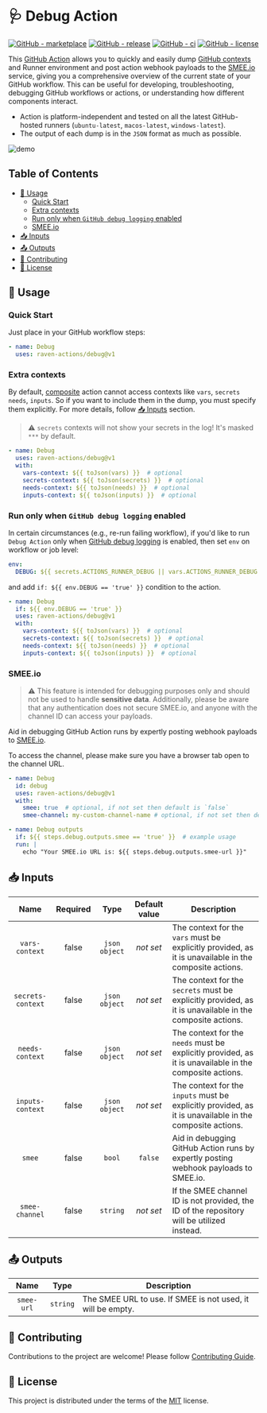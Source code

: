 # 🩺 Debug Action

[![GitHub - marketplace](https://img.shields.io/badge/marketplace-debug--github--action-blue?logo=github&style=flat-square)](https://github.com/marketplace/actions/debug-github-action)
[![GitHub - release](https://img.shields.io/github/v/release/raven-actions/debug?style=flat-square)](https://github.com/raven-actions/debug/releases/latest)
[![GitHub - ci](https://img.shields.io/github/actions/workflow/status/raven-actions/debug/ci.yml?logo=github&label=CI&style=flat-square&branch=main&event=push)](https://github.com/raven-actions/debug/actions/workflows/ci.yml?query=branch%3Amain+event%3Apush)
[![GitHub - license](https://img.shields.io/github/license/raven-actions/debug?style=flat-square)](https://github.com/raven-actions/debug/blob/main/LICENSE)

This [GitHub Action](https://github.com/features/actions) allows you to quickly and easily dump [GitHub contexts](https://docs.github.com/en/actions/learn-github-actions/contexts) and Runner environment and post action webhook payloads to the [SMEE.io](https://smee.io) service, giving you a comprehensive overview of the current state of your GitHub workflow. This can be useful for developing, troubleshooting, debugging GitHub workflows or actions, or understanding how different components interact.

- Action is platform-independent and tested on all the latest GitHub-hosted runners (`ubuntu-latest`, `macos-latest`, `windows-latest`).
- The output of each dump is in the `JSON` format as much as possible.

![demo](https://raw.githubusercontent.com/raven-actions/debug/main/assets/images/demo.png)

## Table of Contents <!-- omit in toc -->

- [🤔 Usage](#-usage)
  - [Quick Start](#quick-start)
  - [Extra contexts](#extra-contexts)
  - [Run only when `GitHub debug logging` enabled](#run-only-when-github-debug-logging-enabled)
  - [SMEE.io](#smeeio)
- [📥 Inputs](#-inputs)
- [📤 Outputs](#-outputs)
- [👥 Contributing](#-contributing)
- [📄 License](#-license)

## 🤔 Usage

### Quick Start

Just place in your GitHub workflow steps:

```yaml
- name: Debug
  uses: raven-actions/debug@v1
```

### Extra contexts

By default, [composite](https://docs.github.com/en/actions/creating-actions/creating-a-composite-action) action cannot access contexts like `vars`, `secrets` `needs`, `inputs`. So if you want to include them in the dump, you must specify them explicitly. For more details, follow [📥 Inputs](#-inputs) section.

> ⚠️ `secrets` contexts will not show your secrets in the log! It's masked `***` by default.

```yaml
- name: Debug
  uses: raven-actions/debug@v1
  with:
    vars-context: ${{ toJson(vars) }}  # optional
    secrets-context: ${{ toJson(secrets) }}  # optional
    needs-context: ${{ toJson(needs) }}  # optional
    inputs-context: ${{ toJson(inputs) }}  # optional
```

### Run only when `GitHub debug logging` enabled

In certain circumstances (e.g., re-run failing workflow), if you'd like to run `Debug Action` only when [GitHub debug logging](https://docs.github.com/en/actions/monitoring-and-troubleshooting-workflows/enabling-debug-logging) is enabled, then set `env` on workflow or job level:

```yaml
env:
  DEBUG: ${{ secrets.ACTIONS_RUNNER_DEBUG || vars.ACTIONS_RUNNER_DEBUG || secrets.ACTIONS_STEP_DEBUG || vars.ACTIONS_STEP_DEBUG || false }}
```

and add `if: ${{ env.DEBUG == 'true' }}` condition to the action.

```yaml
- name: Debug
  if: ${{ env.DEBUG == 'true' }}
  uses: raven-actions/debug@v1
  with:
    vars-context: ${{ toJson(vars) }}  # optional
    secrets-context: ${{ toJson(secrets) }}  # optional
    needs-context: ${{ toJson(needs) }}  # optional
    inputs-context: ${{ toJson(inputs) }}  # optional
```

### SMEE.io

> ⚠️ This feature is intended for debugging purposes only and should not be used to handle **sensitive data**. Additionally, please be aware that any authentication does not secure SMEE.io, and anyone with the channel ID can access your payloads.

Aid in debugging GitHub Action runs by expertly posting webhook payloads to [SMEE.io](https://smee.io).

To access the channel, please make sure you have a browser tab open to the channel URL.

```yaml
- name: Debug
  id: debug
  uses: raven-actions/debug@v1
  with:
    smee: true  # optional, if not set then default is `false`
    smee-channel: my-custom-channel-name # optional, if not set then default is `repositoryOwner-repositoryName`, e.g. raven-actions-debug

- name: Debug outputs
  if: ${{ steps.debug.outputs.smee == 'true' }}  # example usage
  run: |
    echo "Your SMEE.io URL is: ${{ steps.debug.outputs.smee-url }}"
```

## 📥 Inputs

|       Name        | Required |     Type      | Default value | Description                                                                                               |
|:-----------------:|:--------:|:-------------:|:-------------:|-----------------------------------------------------------------------------------------------------------|
|  `vars-context`   |  false   | `json object` |   *not set*   | The context for the `vars` must be explicitly provided, as it is unavailable in the composite actions.    |
| `secrets-context` |  false   | `json object` |   *not set*   | The context for the `secrets` must be explicitly provided, as it is unavailable in the composite actions. |
|  `needs-context`  |  false   | `json object` |   *not set*   | The context for the `needs` must be explicitly provided, as it is unavailable in the composite actions.   |
| `inputs-context`  |  false   | `json object` |   *not set*   | The context for the `inputs` must be explicitly provided, as it is unavailable in the composite actions.  |
|      `smee`       |  false   |    `bool`     |    `false`    | Aid in debugging GitHub Action runs by expertly posting webhook payloads to SMEE.io.                      |
|  `smee-channel`   |  false   |   `string`    |   *not set*   | If the SMEE channel ID is not provided, the ID of the repository will be utilized instead.                |

## 📤 Outputs

|    Name    |   Type   | Description                                                 |
|:----------:|:--------:|-------------------------------------------------------------|
| `smee-url` | `string` | The SMEE URL to use. If SMEE is not used, it will be empty. |

## 👥 Contributing

Contributions to the project are welcome! Please follow [Contributing Guide](https://github.com/raven-actions/debug/blob/main/.github/CONTRIBUTING.md).

## 📄 License

This project is distributed under the terms of the [MIT](https://github.com/raven-actions/debug/blob/main/LICENSE) license.
